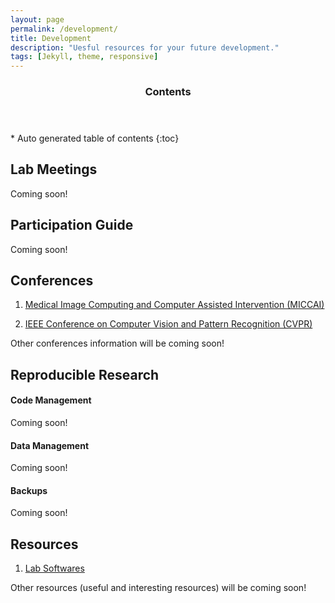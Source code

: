 ```yaml
---
layout: page
permalink: /development/
title: Development
description: "Uesful resources for your future development."
tags: [Jekyll, theme, responsive]
---
```


<section id="table-of-contents" class="toc">
  <header>
    <h3 >Contents</h3>
  </header>
<div id="drawer" markdown="1">
*  Auto generated table of contents
{:toc}
</div>
</section><!-- /#table-of-contents -->

## Lab Meetings
Coming soon!


## Participation Guide
Coming soon!


## Conferences

1. [Medical Image Computing and Computer Assisted Intervention (MICCAI)](http://www.miccai.org)

2. [IEEE Conference on Computer Vision and Pattern Recognition (CVPR)](http://www.pamitc.org/cvpr14)


Other conferences information will be coming soon!


## Reproducible Research

#### Code Management
Coming soon!

#### Data Management
Coming soon!

#### Backups
Coming soon!

## Resources
1. [Lab Softwares](http://bkandel.github.io/PICSL_Howto//lab-software/)

Other resources (useful and interesting resources) will be coming soon!
